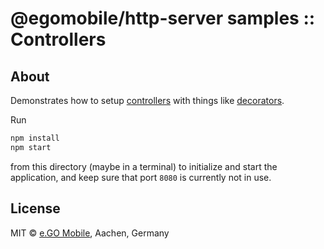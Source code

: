 # @egomobile/http-server samples :: Controllers

## About

Demonstrates how to setup [controllers](https://github.com/egomobile/node-http-server/wiki/Controllers) with things like [decorators](https://www.typescriptlang.org/docs/handbook/decorators.html).

Run

```bash
npm install
npm start
```

from this directory (maybe in a terminal) to initialize and start the application, and keep sure that port `8080` is currently not in use.

## License

MIT © [e.GO Mobile](https://e-go-mobile.com/), Aachen, Germany
